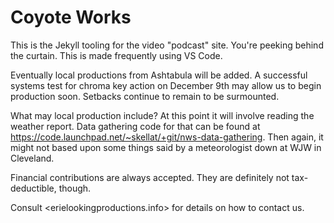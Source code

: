 Coyote Works
============

This is the Jekyll tooling for the video "podcast" site.  You're peeking 
behind the curtain.  This is made frequently using VS Code.

Eventually local productions from Ashtabula will be added.  A successful 
systems test for chroma key action on December 9th may allow us to begin 
production soon.  Setbacks continue to remain to be surmounted.

What may local production include?  At this point it will involve 
reading the weather report.  Data gathering code for that can be found 
at <https://code.launchpad.net/~skellat/+git/nws-data-gathering>.  Then 
again, it might not based upon some things said by a meteorologist down 
at WJW in Cleveland.
  
Financial contributions are always accepted.  They are definitely not 
tax-deductible, though.

Consult <erielookingproductions.info> for details on how to contact us.
